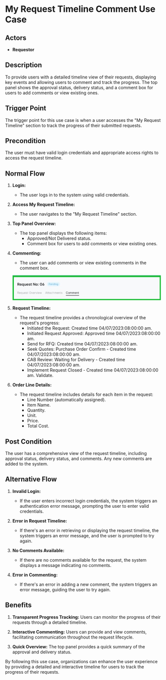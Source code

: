 # My Request Timeline Comment Use Case

## Actors
- **Requestor**

## Description
To provide users with a detailed timeline view of their requests, displaying key events and allowing users to comment and track the progress. The top panel shows the approval status, delivery status, and a comment box for users to add comments or view existing ones.

## Trigger Point
The trigger point for this use case is when a user accesses the "My Request Timeline" section to track the progress of their submitted requests.

## Precondition
The user must have valid login credentials and appropriate access rights to access the request timeline.

## Normal Flow

1. **Login:**
   - The user logs in to the system using valid credentials.

2. **Access My Request Timeline:**
   - The user navigates to the "My Request Timeline" section.

3. **Top Panel Overview:**
   - The top panel displays the following items:
     - Approved/Not Delivered status.
     - Comment box for users to add comments or view existing ones.

4. **Commenting:**
   - The user can add comments or view existing comments in the comment box.
   <p>
   <img src="images/commenting.jpg">
   </p>
5. **Request Timeline:**
   - The request timeline provides a chronological overview of the request's progress:
     - Initiated the Request: Created time 04/07/2023:08:00:00 am.
     - Initiated Request Approved: Approved time 04/07/2023:08:00:00 am.
     - Send for RFQ: Created time 04/07/2023:08:00:00 am.
     - Seek Quotes: Purchase Order Confirm - Created time 04/07/2023:08:00:00 am.
     - CAB Review: Waiting for Delivery - Created time 04/07/2023:08:00:00 am.
     - Implement Request Closed - Created time 04/07/2023:08:00:00 am. Validate.

6. **Order Line Details:**
   - The request timeline includes details for each item in the request:
     - Line Number (automatically assigned).
     - Item Name.
     - Quantity.
     - Unit.
     - Price.
     - Total Cost.

## Post Condition
The user has a comprehensive view of the request timeline, including approval status, delivery status, and comments. Any new comments are added to the system.

## Alternative Flow

1. **Invalid Login:**
   - If the user enters incorrect login credentials, the system triggers an authentication error message, prompting the user to enter valid credentials.

2. **Error in Request Timeline:**
   - If there's an error in retrieving or displaying the request timeline, the system triggers an error message, and the user is prompted to try again.

3. **No Comments Available:**
   - If there are no comments available for the request, the system displays a message indicating no comments.

4. **Error in Commenting:**
   - If there's an error in adding a new comment, the system triggers an error message, guiding the user to try again.

## Benefits
1. **Transparent Progress Tracking:**
   Users can monitor the progress of their requests through a detailed timeline.

2. **Interactive Commenting:**
   Users can provide and view comments, facilitating communication throughout the request lifecycle.

3. **Quick Overview:**
   The top panel provides a quick summary of the approval and delivery status.

By following this use case, organizations can enhance the user experience by providing a detailed and interactive timeline for users to track the progress of their requests.
